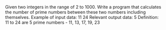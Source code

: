 Given two integers in the range of 2 to 1000. Write a program that calculates the number of prime numbers between these two numbers including themselves.
Example of input data:
11 24
Relevant output data:
5
Definition: 11 to 24 are 5 prime numbers - 11, 13, 17, 19, 23
